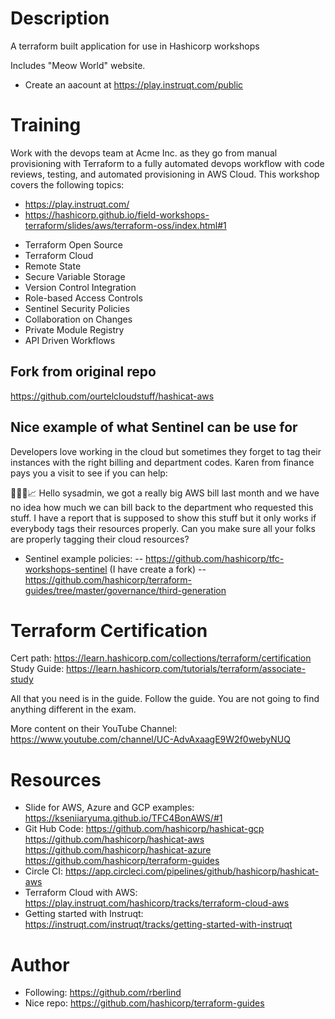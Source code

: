 # Description
 A terraform built application for use in Hashicorp workshops

Includes "Meow World" website.

- Create an aacount at https://play.instruqt.com/public

# Training

Work with the devops team at Acme Inc. as they go from manual provisioning with Terraform to a fully automated devops workflow with code reviews, testing, and automated provisioning in AWS Cloud. This workshop covers the following topics:

- https://play.instruqt.com/
- https://hashicorp.github.io/field-workshops-terraform/slides/aws/terraform-oss/index.html#1 

* Terraform Open Source
* Terraform Cloud
* Remote State
* Secure Variable Storage
* Version Control Integration
* Role-based Access Controls
* Sentinel Security Policies
* Collaboration on Changes
* Private Module Registry
* API Driven Workflows

## Fork from original repo
https://github.com/ourtelcloudstuff/hashicat-aws

## Nice example of what Sentinel can be use for
Developers love working in the cloud but sometimes they forget to tag their instances with the right billing and department codes. Karen from finance pays you a visit to see if you can help:

👩🏼‍💼📈 Hello sysadmin, we got a really big AWS bill last month and we have no idea how much we can bill back to the department who requested this stuff. I have a report that is supposed to show this stuff but it only works if everybody tags their resources properly. Can you make sure all your folks are properly tagging their cloud resources?

- Sentinel example policies: 
-- https://github.com/hashicorp/tfc-workshops-sentinel (I have create a fork)
-- https://github.com/hashicorp/terraform-guides/tree/master/governance/third-generation

# Terraform Certification
Cert path: https://learn.hashicorp.com/collections/terraform/certification
Study Guide: https://learn.hashicorp.com/tutorials/terraform/associate-study

All that you need is in the guide. Follow the guide. You are not going to
find anything different in the exam.

More content on  their YouTube Channel: https://www.youtube.com/channel/UC-AdvAxaagE9W2f0webyNUQ

# Resources
- Slide for AWS, Azure and GCP examples: https://kseniiaryuma.github.io/TFC4BonAWS/#1
- Git Hub Code: 
  https://github.com/hashicorp/hashicat-gcp
  https://github.com/hashicorp/hashicat-aws
  https://github.com/hashicorp/hashicat-azure
  https://github.com/hashicorp/terraform-guides
- Circle CI: https://app.circleci.com/pipelines/github/hashicorp/hashicat-aws 
- Terraform Cloud with AWS: https://play.instruqt.com/hashicorp/tracks/terraform-cloud-aws
- Getting started with Instruqt: https://instruqt.com/instruqt/tracks/getting-started-with-instruqt

# Author
- Following: https://github.com/rberlind
- Nice repo: https://github.com/hashicorp/terraform-guides
